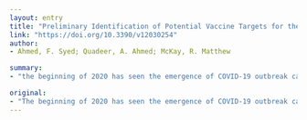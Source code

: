 ```yaml
---
layout: entry
title: "Preliminary Identification of Potential Vaccine Targets for the COVID-19 Coronavirus (SARS-CoV-2) Based on SARS-CoV Immunological Studies"
link: "https://doi.org/10.3390/v12030254"
author:
- Ahmed, F. Syed; Quadeer, A. Ahmed; McKay, R. Matthew

summary:
- "the beginning of 2020 has seen the emergence of COVID-19 outbreak caused by a novel coronavirus, Severe Acute Respiratory Syndrome Coronavirus 2 (SARS-CoV-2) There is an imminent need to better understand this new virus and to develop ways to control its spread."

original:
- "The beginning of 2020 has seen the emergence of COVID-19 outbreak caused by a novel coronavirus, Severe Acute Respiratory Syndrome Coronavirus 2 (SARS-CoV-2). There is an imminent need to better understand this new virus and to develop ways to control its spread. In this study, we sought to gain insights for vaccine design against SARS-CoV-2 by considering the high genetic similarity between SARS-CoV-2 and SARS-CoV, which caused the outbreak in 2003, and leveraging existing immunological studies of SARS-CoV. By screening the experimentally-determined SARS-CoV-derived B cell and T cell epitopes in the immunogenic structural proteins of SARS-CoV, we identified a set of B cell and T cell epitopes derived from the spike (S) and nucleocapsid (N) proteins that map identically to SARS-CoV-2 proteins. As no mutation has been observed in these identified epitopes among the 120 available SARS-CoV-2 sequences (as of 21 February 2020), immune targeting of these epitopes may potentially offer protection against this novel virus. For the T cell epitopes, we performed a population coverage analysis of the associated MHC alleles and proposed a set of epitopes that is estimated to provide broad coverage globally, as well as in China. Our findings provide a screened set of epitopes that can help guide experimental efforts towards the development of vaccines against SARS-CoV-2."
---
```



